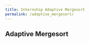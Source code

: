 ```yaml
---
title: Internship Adaptive Mergesort
permalink: /adaptive_mergesort/
---
```


## Adaptive Mergesort

